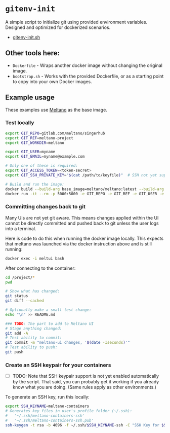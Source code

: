 # `gitenv-init`

A simple script to initialize git using provided environment variables.
Designed and optimized for dockerized scenarios.

- [gitenv-init.sh](gitenv-init.sh)

## Other tools here:

- `Dockerfile` - Wraps another docker image without changing the original image.
- `bootstrap.sh` - Works with the provided Dockerfile, or as a starting point to copy into your own Docker images.

## Example usage

These examples use [Meltano](meltano.com) as the base image.

### Test locally

```bash
export GIT_REPO=gitlab.com/meltano/singerhub
export GIT_REF=meltano-project
export GIT_WORKDIR=meltano

export GIT_USER=myname
export GIT_EMAIL=myname@example.com

# Only one of these is required:
export GIT_ACCESS_TOKEN=<token-secret>
export GIT_SSH_PRIVATE_KEY="$(cat /path/to/keyfile)"  # SSH not yet supported

# Build and run the image:
docker build --build-arg base_image=meltano/meltano:latest --build-arg base_bootstrap=meltano --build-arg base_command=ui -t mymelt .
docker run -it --rm -p 5000:5000 -e GIT_REPO -e GIT_REF -e GIT_USER -e GIT_EMAIL -e GIT_WORKDIR -e GIT_ACCESS_TOKEN --name meltui mymelt
```

### Committing changes back to git

Many UIs are not yet git aware. This means changes applied within the UI
cannot be directly committed and pushed back to git unless the user logs into a terminal.

Here is code to do this when running the docker image locally. This expects that
meltano was launched via the docker instruction above and is still running:

```bash
docker exec -i meltui bash
```

After connecting to the container:

```bash
cd /project/*
pwd

# Show what has changed:
git status
git diff --cached

# Optionally make a small test change:
echo "\n" >> README.md

### TODO: The part to add to Meltano UI
# Stage anything changed:
git add -A
# Test ability to commit:
git commit -m "meltano-ui changes, '$(date -Iseconds)'"
# Test ability to push:
git push
```

### Create an SSH keypair for your containers

- [ ] TODO: Note that SSH keypair support is not yet enabled automatically by the script. That said, you can probably get it working if you already know what you are doing. (Same rules apply as other environments.)

To generate an SSH key, run this locally:

```bash
export SSH_KEYNAME=meltano-containers
# Generates key files in user's profile folder (~/.ssh):
#   '~/.ssh/meltano-containers-ssh'
#   '~/.ssh/meltano-containers-ssh.pub'
ssh-keygen -t rsa -b 4096 -f ~/.ssh/$SSH_KEYNAME-ssh -C "SSH Key for $SSH_KEYNAME" -q -N ""
```
